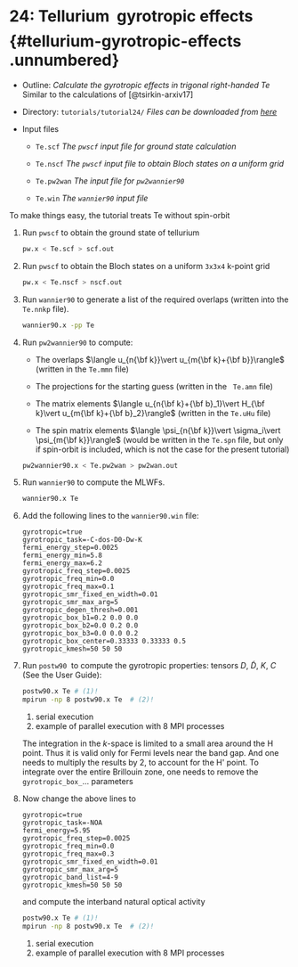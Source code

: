 # 24: Tellurium &#151; gyrotropic effects {#tellurium-gyrotropic-effects .unnumbered}

-   Outline: *Calculate the gyrotropic effects in trigonal right-handed
    Te* Similar to the calculations of [@tsirkin-arxiv17]

-   Directory: `tutorials/tutorial24/` *Files can be downloaded from [here](https://github.com/wannier-developers/wannier90/tutorials/tutorial24)*

-   Input files

    -   `Te.scf` *The `pwscf` input file for ground state
        calculation*

    -   `Te.nscf` *The `pwscf` input file to obtain Bloch
        states on a uniform grid*

    -   `Te.pw2wan` *The input file for `pw2wannier90`*

    -   `Te.win` *The `wannier90` input file*

To make things easy, the tutorial treats Te without spin-orbit

1.  Run `pwscf` to obtain the ground state of tellurium

    ```bash title="Terminal"
    pw.x < Te.scf > scf.out
    ```

2.  Run `pwscf` to obtain the Bloch states on a uniform
    `3x3x4` k-point grid

    ```bash title="Terminal"
    pw.x < Te.nscf > nscf.out
    ```

3.  Run `wannier90` to generate a list of the required overlaps (written
    into the `Te.nnkp` file).

    ```bash title="Terminal"
    wannier90.x -pp Te
    ```

4.  Run `pw2wannier90` to compute:

    -   The overlaps $\langle u_{n{\bf k}}\vert u_{m{\bf k}+{\bf
                  b}}\rangle$ (written in the `Te.mmn` file)

    -   The projections for the starting guess (written in the ` Te.amn`
        file)

    -   The matrix elements $\langle u_{n{\bf k}+{\bf b}_1}\vert
              H_{\bf k}\vert u_{m{\bf k}+{\bf b}_2}\rangle$ (written in
        the `Te.uHu` file)

    -   The spin matrix elements $\langle \psi_{n{\bf
                k}}\vert \sigma_i\vert \psi_{m{\bf k}}\rangle$ (would be
        written in the `Te.spn` file, but only if spin-orbit is
        included, which is not the case for the present tutorial)

    ```bash title="Terminal"
    pw2wannier90.x < Te.pw2wan > pw2wan.out
    ```

5.  Run `wannier90` to compute the MLWFs.

    ```bash title="Terminal"
    wannier90.x Te
    ```

6.  Add the following lines to the `wannier90.win` file:

    ```vi title="Input file"
    gyrotropic=true
    gyrotropic_task=-C-dos-D0-Dw-K
    fermi_energy_step=0.0025
    fermi_energy_min=5.8
    fermi_energy_max=6.2
    gyrotropic_freq_step=0.0025
    gyrotropic_freq_min=0.0
    gyrotropic_freq_max=0.1
    gyrotropic_smr_fixed_en_width=0.01
    gyrotropic_smr_max_arg=5
    gyrotropic_degen_thresh=0.001
    gyrotropic_box_b1=0.2 0.0 0.0
    gyrotropic_box_b2=0.0 0.2 0.0
    gyrotropic_box_b3=0.0 0.0 0.2
    gyrotropic_box_center=0.33333 0.33333 0.5
    gyrotropic_kmesh=50 50 50 
    ```

7.  Run `postw90` 
    to compute the gyrotropic properties: tensors $D$, $\widetilde{D}$,
    $K$, $C$ (See the User Guide):


    ```bash title="Terminal"
    postw90.x Te # (1)!
    mpirun -np 8 postw90.x Te  # (2)!
    ```

    1.   serial execution
    2.   example of parallel execution with 8 MPI processes


    The integration in the $k$-space is limited to a small area around
    the H point. Thus it is valid only for Fermi levels near the band
    gap. And one needs to multiply the results by 2, to account for the
    H' point. To integrate over the entire Brillouin zone, one needs to
    remove the `gyrotropic_box_`$\ldots$ parameters

8.  Now change the above lines to

    ```vi title="Input file"
    gyrotropic=true
    gyrotropic_task=-NOA
    fermi_energy=5.95
    gyrotropic_freq_step=0.0025
    gyrotropic_freq_min=0.0
    gyrotropic_freq_max=0.3
    gyrotropic_smr_fixed_en_width=0.01
    gyrotropic_smr_max_arg=5
    gyrotropic_band_list=4-9
    gyrotropic_kmesh=50 50 50
    ```

    and compute the interband natural optical activity

    ```bash title="Terminal"
    postw90.x Te # (1)!
    mpirun -np 8 postw90.x Te  # (2)!
    ```

    1.   serial execution
    2.   example of parallel execution with 8 MPI processes
